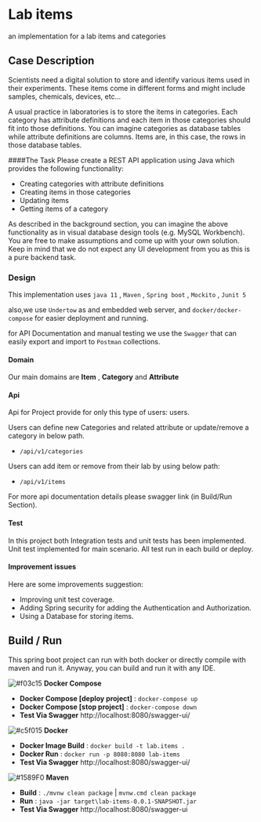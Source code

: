 # Lab items
 an implementation for a lab items and categories

## Case Description
Scientists need a digital solution to store and identify various items used in their experiments.
These items come in different forms and might include samples, chemicals, devices, etc...

A usual practice in laboratories is to store the items in categories. Each category has attribute
definitions and each item in those categories should fit into those definitions. You can imagine
categories as database tables while attribute definitions are columns. Items are, in this case, the
rows in those database tables.

####The Task
Please create a REST API application using Java which provides the following functionality:

- Creating categories with attribute definitions
- Creating items in those categories
- Updating items
- Getting items of a category

As described in the background section, you can imagine the above functionality as in visual
database design tools (e.g. MySQL Workbench). You are free to make assumptions and come
up with your own solution. Keep in mind that we do not expect any UI development from you as
this is a pure backend task.   
        
### Design
This implementation uses `java 11` , `Maven` , `Spring boot` , `Mockito` , `Junit 5`

also,we use `Undertow` as and embedded web server,
and `docker/docker-compose` for easier deployment and running.

for API Documentation and manual testing we use the `Swagger` that can easily export and import to `Postman` collections.  
#### Domain
Our main domains are **Item** , **Category** and **Attribute**

#### Api
Api for Project provide for only this type of users: users.

Users can define new Categories and related attribute or update/remove a category in below path.

- `/api/v1/categories`

Users can add item or remove from their lab by using below path:
 
- `/api/v1/items` 
 
For more api documentation details please swagger link (in Build/Run Section).  
 
#### Test
In this project both Integration tests and unit tests has been implemented.
Unit test implemented for main scenario.
All test run in each build or deploy.
#### Improvement issues

Here are some improvements suggestion:

- Improving unit test coverage.
- Adding Spring security for adding the Authentication and Authorization.
- Using a Database for storing items.

##  Build / Run
This spring boot project can run with both docker or directly compile with maven and run it.
Anyway, you can build and run it with any IDE.

![#f03c15](https://via.placeholder.com/15/f03c15/000000?text=+) **Docker Compose**
 * **Docker Compose [deploy project]** : ```docker-compose up```
 * **Docker Compose [stop project]** : ```docker-compose down```
 * **Test Via Swagger** http://localhost:8080/swagger-ui/
 
![#c5f015](https://via.placeholder.com/15/c5f015/000000?text=+) **Docker**
  * **Docker Image Build** : ```docker build -t lab.items .```
  * **Docker Run** : ```docker run -p 8080:8080 lab-items```
  * **Test Via Swagger** http://localhost:8080/swagger-ui/
 
![#1589F0](https://via.placeholder.com/15/1589F0/000000?text=+) **Maven**     
 * **Build** : ```./mvnw clean package``` | ```mvnw.cmd clean package```
 * **Run** : ```java -jar target\lab-items-0.0.1-SNAPSHOT.jar```
 * **Test Via Swagger** http://localhost:8080/swagger-ui